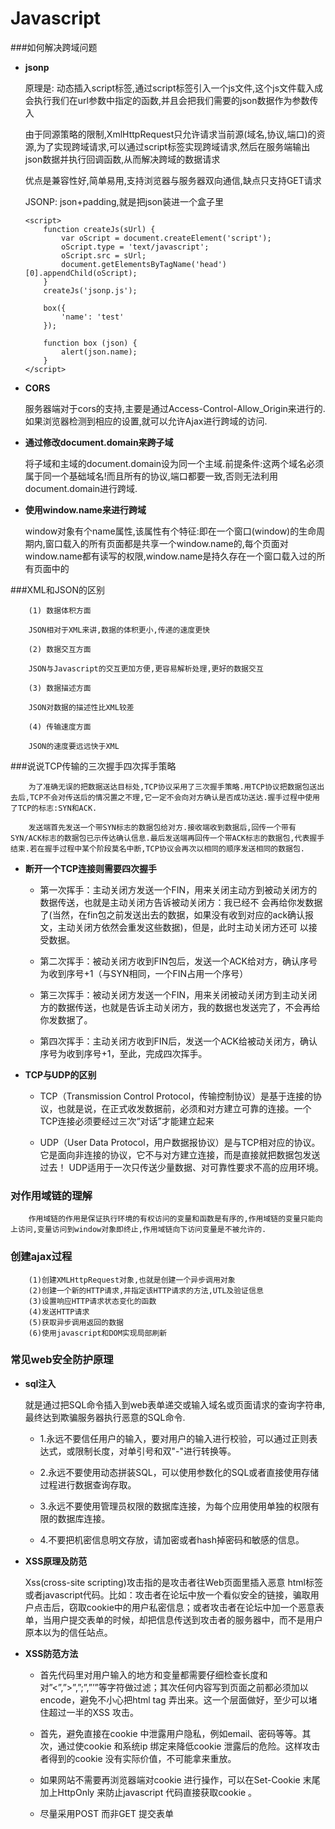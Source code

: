 # Javascript

###如何解决跨域问题
* **jsonp**
	
	原理是: 动态插入script标签,通过script标签引入一个js文件,这个js文件载入成会执行我们在url参数中指定的函数,并且会把我们需要的json数据作为参数传入
	
	由于同源策略的限制,XmlHttpRequest只允许请求当前源(域名,协议,端口)的资源,为了实现跨域请求,可以通过script标签实现跨域请求,然后在服务端输出json数据并执行回调函数,从而解决跨域的数据请求
	
	优点是兼容性好,简单易用,支持浏览器与服务器双向通信,缺点只支持GET请求
	
	JSONP: json+padding,就是把json装进一个盒子里
	
	```script
	<script>
		function createJs(sUrl) {
			var oScript = document.createElement('script');
			oScript.type = 'text/javascript';
			oScript.src = sUrl;
			document.getElementsByTagName('head')[0].appendChild(oScript);
		}
		createJs('jsonp.js');
		
		box({
			'name': 'test'
		});
		
		function box (json) {
			alert(json.name);
		}
	</script>
	
	```
	
* **CORS**


	服务器端对于cors的支持,主要是通过Access-Control-Allow_Origin来进行的.如果浏览器检测到相应的设置,就可以允许Ajax进行跨域的访问.
	
* **通过修改document.domain来跨子域**


	将子域和主域的document.domain设为同一个主域.前提条件:这两个域名必须属于同一个基础域名!而且所有的协议,端口都要一致,否则无法利用document.domain进行跨域.
	
* **使用window.name来进行跨域**

	window对象有个name属性,该属性有个特征:即在一个窗口(window)的生命周期内,窗口载入的所有页面都是共享一个window.name的,每个页面对window.name都有读写的权限,window.name是持久存在一个窗口载入过的所有页面中的
	
###XML和JSON的区别

		(1) 数据体积方面
	
		JSON相对于XML来讲,数据的体积更小,传递的速度更快
		
		(2) 数据交互方面
		
		JSON与Javascript的交互更加方便,更容易解析处理,更好的数据交互
		
		(3) 数据描述方面
		
		JSON对数据的描述性比XML较差
		
		(4) 传输速度方面
		
		JSON的速度要远远快于XML
		
###说说TCP传输的三次握手四次挥手策略

		为了准确无误的把数据送达目标处,TCP协议采用了三次握手策略.用TCP协议把数据包送出去后,TCP不会对传送后的情况置之不理,它一定不会向对方确认是否成功送达.握手过程中使用了TCP的标志:SYN和ACK.
		
		发送端首先发送一个带SYN标志的数据包给对方.接收端收到数据后,回传一个带有SYN/ACK标志的数据包已示传达确认信息.最后发送端再回传一个带ACK标志的数据包,代表握手结束.若在握手过程中某个阶段莫名中断,TCP协议会再次以相同的顺序发送相同的数据包.
	
* **断开一个TCP连接则需要四次握手**

	* 第一次挥手：主动关闭方发送一个FIN，用来关闭主动方到被动关闭方的数据传送，也就是主动关闭方告诉被动关闭方：我已经不 会再给你发数据了(当然，在fin包之前发送出去的数据，如果没有收到对应的ack确认报文，主动关闭方依然会重发这些数据)，但是，此时主动关闭方还可 以接受数据。
	
	* 第二次挥手：被动关闭方收到FIN包后，发送一个ACK给对方，确认序号为收到序号+1（与SYN相同，一个FIN占用一个序号）
	
	* 第三次挥手：被动关闭方发送一个FIN，用来关闭被动关闭方到主动关闭方的数据传送，也就是告诉主动关闭方，我的数据也发送完了，不会再给你发数据了。

	* 第四次挥手：主动关闭方收到FIN后，发送一个ACK给被动关闭方，确认序号为收到序号+1，至此，完成四次挥手。


* **TCP与UDP的区别**
	
	* TCP（Transmission Control Protocol，传输控制协议）是基于连接的协议，也就是说，在正式收发数据前，必须和对方建立可靠的连接。一个TCP连接必须要经过三次“对话”才能建立起来

	* UDP（User Data Protocol，用户数据报协议）是与TCP相对应的协议。它是面向非连接的协议，它不与对方建立连接，而是直接就把数据包发送过去！ UDP适用于一次只传送少量数据、对可靠性要求不高的应用环境。
	
	
### 对作用域链的理解
		
		作用域链的作用是保证执行环境的有权访问的变量和函数是有序的,作用域链的变量只能向上访问,变量访问到window对象即终止,作用域链向下访问变量是不被允许的.
		
### 创建ajax过程

		(1)创建XMLHttpRequest对象,也就是创建一个异步调用对象
		(2)创建一个新的HTTP请求,并指定该HTTP请求的方法,UTL及验证信息
		(3)设置响应HTTP请求状态变化的函数
		(4)发送HTTP请求
		(5)获取异步调用返回的数据
		(6)使用javascript和DOM实现局部刷新

### 常见web安全防护原理
		
* **sql注入**

	就是通过把SQL命令插入到web表单递交或输入域名或页面请求的查询字符串,最终达到欺骗服务器执行恶意的SQL命令.
	
	* 1.永远不要信任用户的输入，要对用户的输入进行校验，可以通过正则表达式，或限制长度，对单引号和双"-"进行转换等。

  * 2.永远不要使用动态拼装SQL，可以使用参数化的SQL或者直接使用存储过程进行数据查询存取。

  * 3.永远不要使用管理员权限的数据库连接，为每个应用使用单独的权限有限的数据库连接。

  * 4.不要把机密信息明文存放，请加密或者hash掉密码和敏感的信息。
	
* **XSS原理及防范**

	Xss(cross-site scripting)攻击指的是攻击者往Web页面里插入恶意 html标签或者javascript代码。比如：攻击者在论坛中放一个看似安全的链接，骗取用户点击后，窃取cookie中的用户私密信息；或者攻击者在论坛中加一个恶意表单，当用户提交表单的时候，却把信息传送到攻击者的服务器中，而不是用户原本以为的信任站点。
	
* **XSS防范方法**

	* 首先代码里对用户输入的地方和变量都需要仔细检查长度和对”<”,”>”,”;”,”’”等字符做过滤；其次任何内容写到页面之前都必须加以encode，避免不小心把html tag 弄出来。这一个层面做好，至少可以堵住超过一半的XSS 攻击。

	* 首先，避免直接在cookie 中泄露用户隐私，例如email、密码等等。其次，通过使cookie 和系统ip 绑定来降低cookie 泄露后的危险。这样攻击者得到的cookie 没有实际价值，不可能拿来重放。

	* 如果网站不需要再浏览器端对cookie 进行操作，可以在Set-Cookie 末尾加上HttpOnly 来防止javascript 代码直接获取cookie 。

	* 尽量采用POST 而非GET 提交表单

	
	
	
	
	
	
	
	
	
	
	
	


	